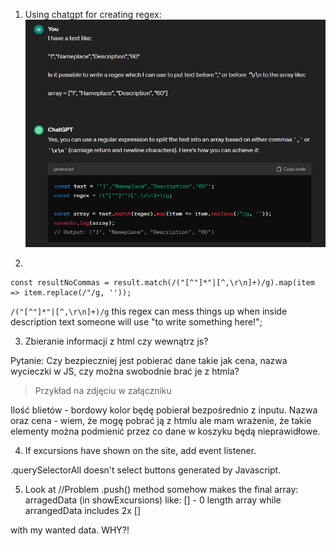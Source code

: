 1.  Using chatgpt for creating regex:
![](./README-assets/regex-chatgpt.png)

2.  
```
const resultNoCommas = result.match(/("[^"]*"|[^,\r\n]+)/g).map(item => item.replace(/"/g, ''));
```

`/("[^"]*"|[^,\r\n]+)/g` this regex can mess things up when inside description text someone will use "to write something here!";

3. Zbieranie informacji z html czy wewnątrz js?

Pytanie: Czy bezpieczniej jest pobierać dane takie jak cena, nazwa wycieczki w JS, czy można swobodnie brać je z htmla?

> Przykład na zdjęciu w załączniku

Ilość blietów - bordowy kolor będę pobierał bezpośrednio z inputu.
Nazwa oraz cena - wiem, że mogę pobrać ją z htmlu ale mam wrażenie, że takie elementy można podmienić przez co dane w koszyku będą nieprawidłowe.

4. If excursions have shown on the site, add event listener.

.querySelectorAll doesn't select buttons generated by Javascript.

5. Look at //Problem
.push() method somehow makes the final array: arragedData (in showExcursions) like:
[] - 0 length array 
while arrangedData includes
2x []

with my wanted data. WHY?!
